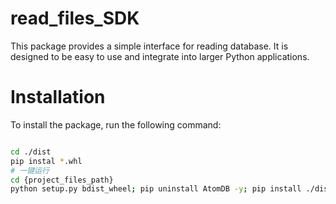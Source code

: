 # read_files_SDK
This package provides a simple interface for reading database. It is designed to be easy to use and integrate into larger Python applications.

# Installation
To install the package, run the following command:
```bash

cd ./dist
pip instal *.whl
# 一键运行
cd {project_files_path}
python setup.py bdist_wheel; pip uninstall AtomDB -y; pip install ./dist/AtomDB-0.0.2-py3-none-any.whl

```